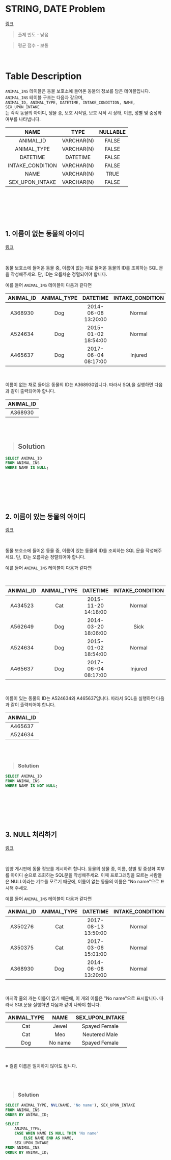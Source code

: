 # STRING, DATE Problem

[링크](https://programmers.co.kr/learn/courses/30/parts/17045)

> 출제 빈도 - 낮음

> 평균 점수 - 보통

<br>

# Table Description

`ANIMAL_INS` 테이블은 동물 보호소에 들어온 동물의 정보를 담은 테이블입니다. <br>
`ANIMAL_INS` 테이블 구조는 다음과 같으며, <br>
`ANIMAL_ID, ANIMAL_TYPE, DATETIME, INTAKE_CONDITION, NAME, SEX_UPON_INTAKE` <br>
는 각각 동물의 아이디, 생물 종, 보호 시작일, 보호 시작 시 상태, 이름, 성별 및 중성화 여부를 나타냅니다.

| NAME | TYPE | NULLABLE |
| :-: | :-: | :-: |
| ANIMAL_ID | VARCHAR(N) | FALSE |
| ANIMAL_TYPE |	VARCHAR(N)	| FALSE |
| DATETIME	| DATETIME | FALSE |
| INTAKE_CONDITION |	VARCHAR(N)	| FALSE |
| NAME |	VARCHAR(N) |	TRUE |
| SEX_UPON_INTAKE |	VARCHAR(N)	| FALSE |

<br>
<br>
<br>
<br>
<br>

## 1. 이름이 없는 동물의 아이디

[링크](https://programmers.co.kr/learn/courses/30/lessons/59039)

<br>

동물 보호소에 들어온 동물 중, 이름이 없는 채로 들어온 동물의 ID를 조회하는 SQL 문을 작성해주세요. 단, ID는 오름차순 정렬되어야 합니다.

예를 들어 `ANIMAL_INS` 테이블이 다음과 같다면

| ANIMAL_ID	| ANIMAL_TYPE |	DATETIME | INTAKE_CONDITION | NAME | SEX_UPON_INTAKE |
| :-: | :-: | :-: | :-: | :-: | :-: |
| A368930 | Dog | 2014-06-08 13:20:00 | Normal | NULL | Spayed Female |
| A524634 | Dog | 2015-01-02 18:54:00 | Normal | *Belle | Intact Female |
| A465637 | Dog | 2017-06-04 08:17:00 | Injured | *Commander | Neutered Male |

<br>

이름이 없는 채로 들어온 동물의 ID는 A368930입니다. 따라서 SQL을 실행하면 다음과 같이 출력되어야 합니다.

| ANIMAL_ID |
| :-: |
| A368930 |

<br>
<br>

> ## Solution

```SQL
SELECT ANIMAL_ID
FROM ANIMAL_INS
WHERE NAME IS NULL;
```

<br>
<br>
<br>
<br>
<br>

## 2. 이름이 있는 동물의 아이디

[링크](https://programmers.co.kr/learn/courses/30/lessons/59407)

<br>

동물 보호소에 들어온 동물 중, 이름이 있는 동물의 ID를 조회하는 SQL 문을 작성해주세요. 단, ID는 오름차순 정렬되어야 합니다.

예를 들어 `ANIMAL_INS` 테이블이 다음과 같다면

<br>

| ANIMAL_ID	| ANIMAL_TYPE |	DATETIME | INTAKE_CONDITION | NAME | SEX_UPON_INTAKE |
| :-: | :-: | :-: | :-: | :-: | :-: |
| A434523 | Cat | 2015-11-20 14:18:00 | Normal | NULL | Spayed Female |
| A562649 | Dog | 2014-03-20 18:06:00 | Sick | NULL | Spayed Female |
| A524634 | Dog | 2015-01-02 18:54:00 | Normal | *Belle | Intact Female |
| A465637 | Dog | 2017-06-04 08:17:00 | Injured | *Commander | Neutered Male |

<br>

이름이 있는 동물의 ID는 A524634와 A465637입니다. 따라서 SQL을 실행하면 다음과 같이 출력되어야 합니다.

| ANIMAL_ID |
| :-: |
| A465637 | 
| A524634 |

<br> 
<br> 

> ### Solution
```SQL
SELECT ANIMAL_ID
FROM ANIMAL_INS
WHERE NAME IS NOT NULL;
```
	
<br>
<br>
<br>
<br>
<br>

## 3. NULL 처리하기

[링크](https://programmers.co.kr/learn/courses/30/lessons/59410)

<br>

입양 게시판에 동물 정보를 게시하려 합니다. 동물의 생물 종, 이름, 성별 및 중성화 여부를 아이디 순으로 조회하는 SQL문을 작성해주세요. 이때 프로그래밍을 모르는 사람들은 NULL이라는 기호를 모르기 때문에, 이름이 없는 동물의 이름은 "No name"으로 표시해 주세요.

예를 들어 `ANIMAL_INS` 테이블이 다음과 같다면

| ANIMAL_ID | ANIMAL_TYPE | DATETIME | INTAKE_CONDITION | NAME | SEX_UPON_INTAKE |
| :-: | :-: | :-: | :-: | :-: | :-: |
| A350276 | Cat | 2017-08-13 13:50:00 | Normal | Jewel | Spayed Female |
| A350375 | Cat | 2017-03-06 15:01:00 | Normal | Meo | Neutered Male |
| A368930 | Dog | 2014-06-08 13:20:00 | Normal | NULL | Spayed Female |

<br>

마지막 줄의 개는 이름이 없기 때문에, 이 개의 이름은 "No name"으로 표시합니다. 따라서 SQL문을 실행하면 다음과 같이 나와야 합니다.

| ANIMAL_TYPE | NAME | SEX_UPON_INTAKE |
| :-: | :-: | :-: |
| Cat | Jewel | Spayed Female |
| Cat | Meo | Neutered Male |
| Dog | No name | Spayed Female |

<br>

※ 컬럼 이름은 일치하지 않아도 됩니다.

<br>
<br>

> ### Solution

```sql
SELECT ANIMAL_TYPE, NVL(NAME, 'No name'), SEX_UPON_INTAKE
FROM ANIMAL_INS
ORDER BY ANIMAL_ID;
```

```SQL
SELECT 
    ANIMAL_TYPE, 
    CASE WHEN NAME IS NULL THEN 'No name' 
        ELSE NAME END AS NAME,
    SEX_UPON_INTAKE
FROM ANIMAL_INS
ORDER BY ANIMAL_ID;
```

<br>
<br>
<br>
<br>
<br>
